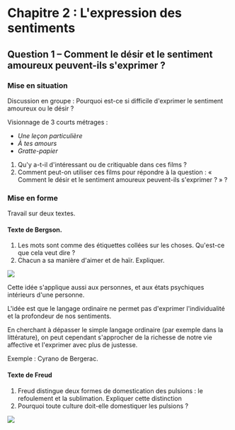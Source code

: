 # Chapitre 2 : L'expression des sentiments

## Question 1 – Comment le désir et le sentiment amoureux peuvent-ils s'exprimer ?


### Mise en situation

Discussion en groupe : Pourquoi est-ce si difficile d'exprimer le sentiment amoureux ou le désir ?

Visionnage de 3 courts métrages :
- _Une leçon particulière_
- _À tes amours_
- _Gratte-papier_

1. Qu'y a-t-il d'intéressant ou de critiquable dans ces films ?
2. Comment peut-on utiliser ces films pour répondre à la question : « Comment le désir et le sentiment amoureux peuvent-ils s'exprimer ? » ?

### Mise en forme

Travail sur deux textes.

#### Texte de Bergson.
1. Les mots sont comme des étiquettes collées sur les choses. Qu'est-ce que cela veut dire ?
2. Chacun a sa manière d'aimer et de haïr. Expliquer.

![](https://eyssette.forge.apps.education.fr/mindmap/langage-Bergsons-etiquettes.svg)

Cette idée s'applique aussi aux personnes, et aux états psychiques intérieurs d'une personne.

L'idée est que le langage ordinaire ne permet pas d'exprimer l'individualité et la profondeur de nos sentiments.

En cherchant à dépasser le simple langage ordinaire (par exemple dans la littérature), on peut cependant  s'approcher de la richesse de notre vie affective et l'exprimer avec plus de justesse.

Exemple : Cyrano de Bergerac.


#### Texte de Freud
1. Freud distingue deux formes de domestication des pulsions : le refoulement et la sublimation. Expliquer cette distinction
2. Pourquoi toute culture doit-elle domestiquer les pulsions ?



![](https://eyssette.forge.apps.education.fr/mindmap/freud-2-formes-domestication-pulsions.svg)